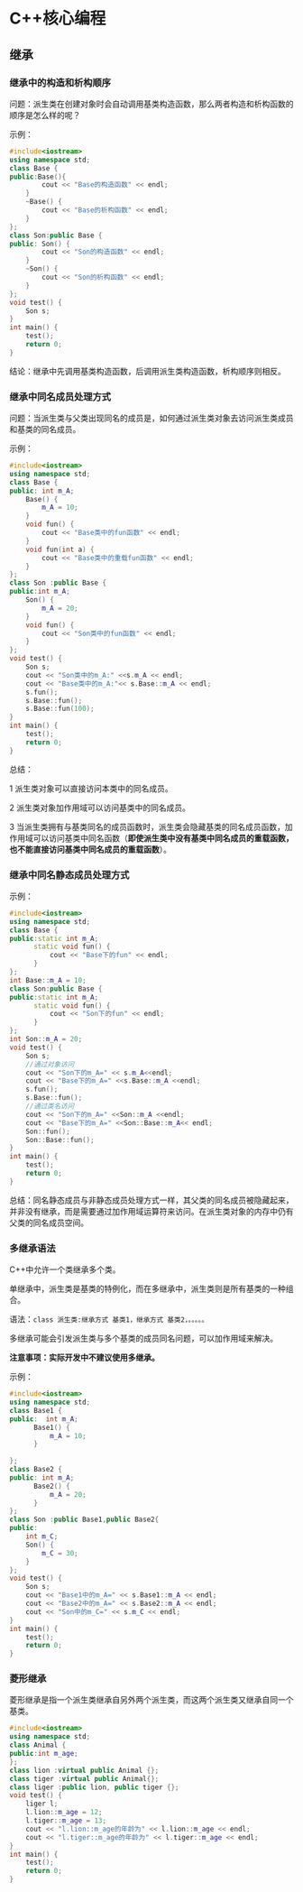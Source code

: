 # C++核心编程

## 继承



### 继承中的构造和析构顺序

问题：派生类在创建对象时会自动调用基类构造函数，那么两者构造和析构函数的顺序是怎么样的呢？

示例：

```c++
#include<iostream>
using namespace std;
class Base {
public:Base(){
		cout << "Base的构造函数" << endl;
	}
	~Base() {
		cout << "Base的析构函数" << endl;
	}
};
class Son:public Base {
public: Son() {
		cout << "Son的构造函数" << endl;
	}
	~Son() {
		cout << "Son的析构函数" << endl;
	}
};
void test() {
	Son s;
}
int main() {
	test();
	return 0;
}
```

 结论：继承中先调用基类构造函数，后调用派生类构造函数，析构顺序则相反。



### 继承中同名成员处理方式

问题：当派生类与父类出现同名的成员是，如何通过派生类对象去访问派生类成员和基类的同名成员。

示例：

```c++
#include<iostream>
using namespace std;
class Base {
public:	int m_A;
	Base() {
		m_A = 10;
	}
	void fun() {
		cout << "Base类中的fun函数" << endl;
	}
	void fun(int a) {
		cout << "Base类中的重载fun函数" << endl;
	}
};
class Son :public Base {
public:int m_A;
	Son() {
		m_A = 20;
	}
	void fun() {
		cout << "Son类中的fun函数" << endl;
	}
};
void test() {
	Son s;
	cout << "Son类中的m_A:" <<s.m_A << endl;
	cout << "Base类中的m_A:"<< s.Base::m_A << endl;
	s.fun();
	s.Base::fun();
	s.Base::fun(100);
}
int main() {
	test();
	return 0;
}
```

总结：

1 派生类对象可以直接访问本类中的同名成员。

2 派生类对象加作用域可以访问基类中的同名成员。

3 当派生类拥有与基类同名的成员函数时，派生类会隐藏基类的同名成员函数，加作用域可以访问基类中同名函数（**即使派生类中没有基类中同名成员的重载函数，也不能直接访问基类中同名成员的重载函数**）。



### 继承中同名静态成员处理方式

示例：

```C++
#include<iostream>
using namespace std;
class Base {
public:static int m_A;
	  static void fun() {
		  cout << "Base下的fun" << endl;
	  }
};
int Base::m_A = 10;
class Son:public Base {
public:static int m_A;
	  static void fun() {
		  cout << "Son下的fun" << endl;
	  }
};
int Son::m_A = 20;
void test() {
	Son s;
	//通过对象访问
	cout << "Son下的m_A=" << s.m_A<<endl;
	cout << "Base下的m_A=" <<s.Base::m_A <<endl;
	s.fun();
	s.Base::fun();
	//通过类名访问
	cout << "Son下的m_A=" <<Son::m_A <<endl;
	cout << "Base下的m_A=" <<Son::Base::m_A<< endl;
	Son::fun();
	Son::Base::fun();
}
int main() {
	test();
	return 0;
}
```

总结：同名静态成员与非静态成员处理方式一样，其父类的同名成员被隐藏起来，并非没有继承，而是需要通过加作用域运算符来访问。在派生类对象的内存中仍有父类的同名成员空间。



### 多继承语法

C++中允许一个类继承多个类。

单继承中，派生类是基类的特例化，而在多继承中，派生类则是所有基类的一种组合。

语法：`class 派生类:继承方式 基类1，继承方式 基类2，。。。。。`

多继承可能会引发派生类与多个基类的成员同名问题，可以加作用域来解决。

**注意事项：实际开发中不建议使用多继承。**

示例：

```c++
#include<iostream>
using namespace std;
class Base1 {
public:  int m_A;
	  Base1() {
		  m_A = 10;
	  }
	
};
class Base2 {
public: int m_A;
	  Base2() {
		  m_A = 20;
	  }
};
class Son :public Base1,public Base2{
public:
	int m_C;
	Son() {
		m_C = 30;
	}
};
void test() {
	Son s;
	cout << "Base1中的m_A=" << s.Base1::m_A << endl;
	cout << "Base2中的m_A=" << s.Base2::m_A << endl;
	cout << "Son中的m_C=" << s.m_C << endl;
}
int main() {
	test();
	return 0;
}
```



### 菱形继承

菱形继承是指一个派生类继承自另外两个派生类，而这两个派生类又继承自同一个基类。

 

```C++
#include<iostream>
using namespace std;
class Animal {
public:int m_age;
};
class lion :virtual public Animal {};
class tiger :virtual public Animal{};
class liger :public lion, public tiger {};
void test() {
	liger l;
	l.lion::m_age = 12;
	l.tiger::m_age = 13;
	cout << "l.lion::m_age的年龄为" << l.lion::m_age << endl;
	cout << "l.tiger::m_age的年龄为" << l.tiger::m_age << endl;
}
int main() {
	test();
	return 0;
}
```

